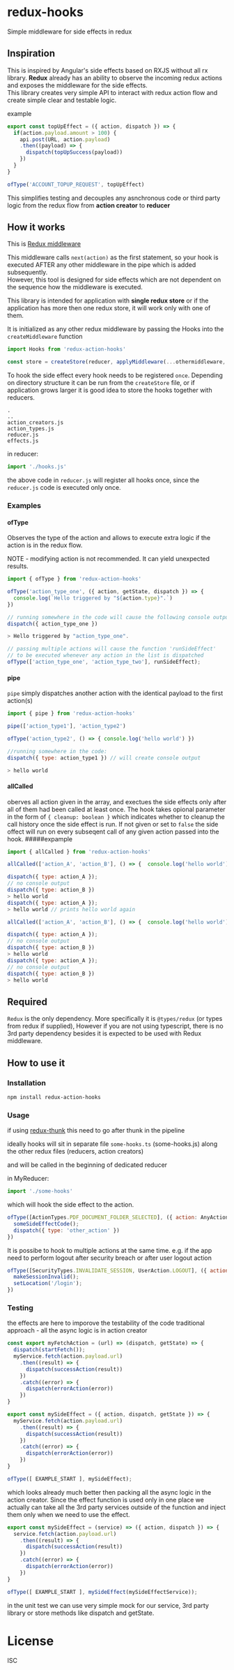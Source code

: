 # redux-hooks
Simple middleware for side effects in redux

## Inspiration
This is inspired by Angular's side effects  based on RXJS without all rx library.
**Redux** already has an ability to observe the incoming redux actions and exposes the middleware
for the side effects.<br>
This library creates very simple API to interact with redux action flow and create
simple clear and testable logic.

example
```js
export const topUpEffect = ({ action, dispatch }) => {
  if(action.payload.amount > 100) {
    api.post(URL, action.payload)
    .then((payload) => {
      dispatch(topUpSuccess(payload))
    })
  }
}

ofType('ACCOUNT_TOPUP_REQUEST', topUpEffect)
```
This simplifies testing and decouples any asnchronous code or third party logic
from the redux flow from **action creator** to **reducer**

## How it works
This is [Redux middleware](https://redux.js.org/understanding/history-and-design/middleware)

This middleware calls `next(action)` as the first statement, so your hook is
executed AFTER any other middleware in the pipe which is added subsequently.<br>
However, this tool is designed for side effects which are not dependent on the
sequence how the middleware is executed.

This library is intended for application with **single redux store** or if the application has
more then one redux store, it will work only with one of them.

It is initialized as any other redux middleware by passing the Hooks into the
`createMiddleware` function
```js
import Hooks from 'redux-action-hooks'

const store = createStore(reducer, applyMiddleware(...othermiddleware, Hooks));
```
To hook the side effect every hook needs to be registered `once`.
Depending on directory structure it can be run from the `createStore` file,
or if application grows larger it is good idea to store the hooks together with reducers.

```
.
..
action_creators.js
action_types.js
reducer.js
effects.js
```
in reducer:
```js
import './hooks.js'
```
the above code in `reducer.js` will register all hooks once, since the `reducer.js` code
is executed only once.

### Examples

#### ofType
Observes the type of the action and allows to execute extra logic if the action is in the
redux flow.

NOTE - modifying action is not recommended. It can yield unexpected results.

```js
import { ofType } from 'redux-action-hooks'

ofType('action_type_one', ({ action, getState, dispatch }) => {
  console.log(`Hello triggered by "${action.type}".`)
})

// running somewhere in the code will cause the following console output
dispatch({ action_type_one })

> Hello triggered by "action_type_one".

// passing multiple actions will cause the function 'runSideEffect'
// to be executed whenever any action in the list is dispatched
ofType(['action_type_one', 'action_type_two'], runSideEffect);
```

#### pipe
`pipe` simply dispatches another action with the identical payload to the first action(s)

```js
import { pipe } from 'redux-action-hooks'

pipe(['action_type1'], 'action_type2')

ofType('action_type2', () => { console.log('hello world') })

//running somewhere in the code:
dispatch({ type: action_type1 }) // will create console output

> hello world

```

#### allCalled
oberves all action given in the array, and exectues the side effects only after
all of them had been called at least once.
The hook takes opional parameter in the form of `{ cleanup: boolean }` which indicates
whether to cleanup the call history once the side effect is run.
If not given or set to `false` the side offect will run on every subseqent call
of any given action passed into the hook.
#####expample
```js
import { allCalled } from 'redux-action-hooks'

allCalled(['action_A', 'action_B'], () => {  console.log('hello world') }, { cleanup: false })

dispatch({ type: action_A });
// no console output
dispatch({ type: action_B })
> hello world
dispatch({ type: action_A });
> hello world // prints hello world again
```

```js
allCalled(['action_A', 'action_B'], () => {  console.log('hello world') }, { cleanup: true })

dispatch({ type: action_A });
// no console output
dispatch({ type: action_B })
> hello world
dispatch({ type: action_A });
// no console output
dispatch({ type: action_B })
> hello world

```

## Required
`Redux` is the only dependency. More specifically it is `@types/redux` (or types from redux if
supplied), However if you are not using typescript, there is no 3rd party dependency besides
it is expected to be used with Redux middleware.

## How to use it
### Installation
```sh
npm install redux-action-hooks
```
### Usage
if using [redux-thunk](https://github.com/reduxjs/redux-thunk)
this need to go after thunk in the pipeline
                                                                          
ideally hooks will sit in separate file
`some-hooks.ts` (some-hooks.js) along the other redux files (reducers, action creators)
                                                                          
and will be called in the beginning of dedicated reducer

in MyReducer:
```js
import './some-hooks'
```
which will hook the side effect to the action.
```js
ofType([ActionTypes.PDF_DOCUMENT_FOLDER_SELECTED], ({ action: AnyAction, dispatch: Dispatch }) => {
  someSideEffectCode();
  dispatch({ type: 'other_action' })
})
```
It is possibe to hook to multiple actions at the same time.
e.g. if the app need to perform logout after security breach or after user logout action

```js
ofType([SecurityTypes.INVALIDATE_SESSION, UserAction.LOGOUT], ({ action: AnyAction }) => {
  makeSessionInvalid();
  setLocation('/login');
})
```

### Testing
the effects are here to imporove the testability of the code
traditional approach - all the async logic is in action creator
```js
const export myFetchAction = (url) => (dispatch, getState) => {
  dispatch(startFetch());
  myService.fetch(action.payload.url)
    .then((result) => {
      dispatch(successAction(result))
    })
    .catch((error) => {
      dispatch(errorAction(error))
    })
}
```

```js
export const mySideEffect = ({ action, dispatch, getState }) => {
  myService.fetch(action.payload.url)
    .then((result) => {
      dispatch(successAction(result))
    })
    .catch((error) => {
      dispatch(errorAction(error))
    })
}

ofType([ EXAMPLE_START ], mySideEffect);
```
which looks already much better then packing all the async logic in the action creator.
Since the effect function is used only in one place we actually can take all the 3rd party
services outside of the function and inject them only when we need to use the effect.
```js
export const mySideEffect = (service) => ({ action, dispatch }) => {
  service.fetch(action.payload.url)
    .then((result) => {
      dispatch(successAction(result))
    })
    .catch((error) => {
      dispatch(errorAction(error))
    })
}

ofType([ EXAMPLE_START ], mySideEffect(mySideEffectService));
```
in the unit test we can use very simple mock for our service, 3rd party library or store methods
like dispatch and getState.


# License

ISC
